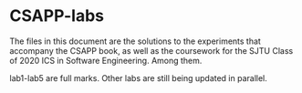 # CSAPP-labs

The files in this document are the solutions to the experiments that accompany the CSAPP book, as well as the coursework for the SJTU Class of 2020 ICS in Software Engineering.
Among them.

lab1-lab5 are full marks. Other labs are still being updated in parallel.
